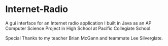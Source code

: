 # Internet-Radio
A gui interface for an Internet radio application I built in Java as an AP Computer Science Project in High School at Pacific Collegiate School.

Special Thanks to my teacher Brian McGann and teammate Lee Silverglate.
